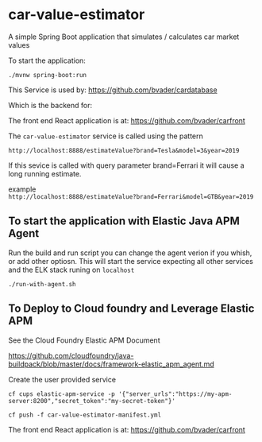 # car-value-estimator

A simple Spring Boot application that simulates / calculates car market values

To start the application:

`./mvnw spring-boot:run`

This Service is used by: https://github.com/bvader/cardatabase

Which is the backend for:

The front end React application is at: https://github.com/bvader/carfront

The `car-value-estimator` service is called using the pattern

`http://localhost:8888/estimateValue?brand=Tesla&model=3&year=2019`

If this sevice is called with query parameter brand=Ferrari it will cause a long running estimate.

example  
`http://localhost:8888/estimateValue?brand=Ferrari&model=GTB&year=2019`

## To start the application with Elastic Java APM Agent

Run the build and run script you can change the agent verion if you whish, or add other optiosn. This will start the service expecting all other services and the ELK stack runing on `localhost`

`./run-with-agent.sh`

## To Deploy to Cloud foundry and Leverage Elastic APM

See the Cloud Foundry Elastic APM Document

https://github.com/cloudfoundry/java-buildpack/blob/master/docs/framework-elastic_apm_agent.md

Create the user provided service

`cf cups elastic-apm-service -p '{"server_urls":"https://my-apm-server:8200","secret_token":"my-secret-token"}'`

`cf push -f car-value-estimator-manifest.yml`

The front end React application is at: https://github.com/bvader/carfront
